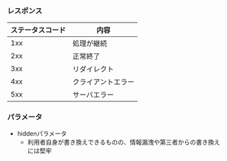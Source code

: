 ### レスポンス
| ステータスコード | 内容 |
| --- | --- |
| 1xx | 処理が継続 |
| 2xx | 正常終了 |
| 3xx | リダイレクト |
| 4xx | クライアントエラー |
| 5xx  |  サーバエラー |

### パラメータ
* hiddenパラメータ
  * 利用者自身が書き換えできるものの、情報漏洩や第三者からの書き換えには堅牢

